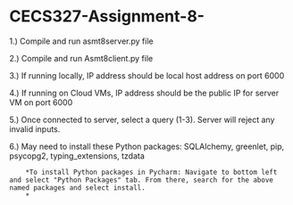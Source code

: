 # CECS327-Assignment-8-
1.) Compile and run asmt8server.py file

2.) Compile and run Asmt8client.py file

3.) If running locally, IP address should be local host address on port 6000

4.) If running on Cloud VMs, IP address should be the public IP for server VM on port 6000

5.) Once connected to server, select a query (1-3). Server will reject any invalid inputs.

6.) May need to install these Python packages: SQLAlchemy, greenlet, pip, psycopg2, typing_extensions, tzdata

        *To install Python packages in Pycharm: Navigate to bottom left and select "Python Packages" tab. From there, search for the above named packages and select install.
        *

